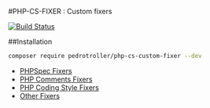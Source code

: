 #PHP-CS-FIXER : Custom fixers

[![Build Status](https://travis-ci.org/PedroTroller/PhpCSFixer-Custom-Fixers.svg?branch=master)](https://travis-ci.org/PedroTroller/PhpCSFixer-Custom-Fixers)

##Installation

```bash
composer require pedrotroller/php-cs-custom-fixer --dev
```

* [PHPSpec Fixers](doc/phpspec.md)
* [PHP Comments Fixers](doc/comments.md)
* [PHP Coding Style Fixers](doc/coding_style.md)
* [Other Fixers](doc/miscellaneous.md)
